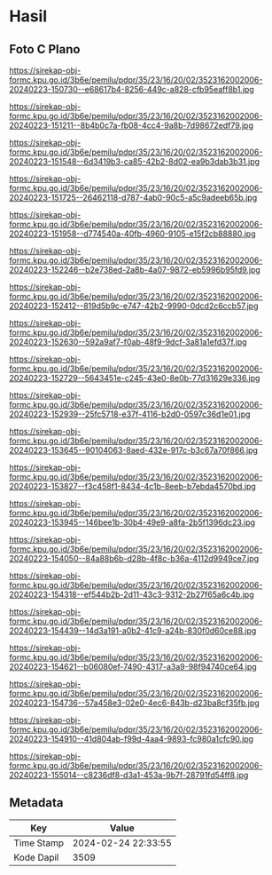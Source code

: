 # Hasil

## Foto C Plano

https://sirekap-obj-formc.kpu.go.id/3b6e/pemilu/pdpr/35/23/16/20/02/3523162002006-20240223-150730--e68617b4-8256-449c-a828-cfb95eaff8b1.jpg

https://sirekap-obj-formc.kpu.go.id/3b6e/pemilu/pdpr/35/23/16/20/02/3523162002006-20240223-151211--8b4b0c7a-fb08-4cc4-9a8b-7d98672edf79.jpg

https://sirekap-obj-formc.kpu.go.id/3b6e/pemilu/pdpr/35/23/16/20/02/3523162002006-20240223-151548--6d3419b3-ca85-42b2-8d02-ea9b3dab3b31.jpg

https://sirekap-obj-formc.kpu.go.id/3b6e/pemilu/pdpr/35/23/16/20/02/3523162002006-20240223-151725--26462118-d787-4ab0-90c5-a5c9adeeb65b.jpg

https://sirekap-obj-formc.kpu.go.id/3b6e/pemilu/pdpr/35/23/16/20/02/3523162002006-20240223-151958--d774540a-40fb-4960-9105-e15f2cb88880.jpg

https://sirekap-obj-formc.kpu.go.id/3b6e/pemilu/pdpr/35/23/16/20/02/3523162002006-20240223-152246--b2e738ed-2a8b-4a07-9872-eb5996b95fd9.jpg

https://sirekap-obj-formc.kpu.go.id/3b6e/pemilu/pdpr/35/23/16/20/02/3523162002006-20240223-152412--819d5b9c-e747-42b2-9990-0dcd2c6ccb57.jpg

https://sirekap-obj-formc.kpu.go.id/3b6e/pemilu/pdpr/35/23/16/20/02/3523162002006-20240223-152630--592a9af7-f0ab-48f9-9dcf-3a81a1efd37f.jpg

https://sirekap-obj-formc.kpu.go.id/3b6e/pemilu/pdpr/35/23/16/20/02/3523162002006-20240223-152729--5643451e-c245-43e0-8e0b-77d31629e336.jpg

https://sirekap-obj-formc.kpu.go.id/3b6e/pemilu/pdpr/35/23/16/20/02/3523162002006-20240223-152939--25fc5718-e37f-4116-b2d0-0597c36d1e01.jpg

https://sirekap-obj-formc.kpu.go.id/3b6e/pemilu/pdpr/35/23/16/20/02/3523162002006-20240223-153645--90104063-8aed-432e-917c-b3c67a70f866.jpg

https://sirekap-obj-formc.kpu.go.id/3b6e/pemilu/pdpr/35/23/16/20/02/3523162002006-20240223-153827--f3c458f1-8434-4c1b-8eeb-b7ebda4570bd.jpg

https://sirekap-obj-formc.kpu.go.id/3b6e/pemilu/pdpr/35/23/16/20/02/3523162002006-20240223-153945--146bee1b-30b4-49e9-a8fa-2b5f1396dc23.jpg

https://sirekap-obj-formc.kpu.go.id/3b6e/pemilu/pdpr/35/23/16/20/02/3523162002006-20240223-154050--84a88b6b-d28b-4f8c-b36a-4112d9949ce7.jpg

https://sirekap-obj-formc.kpu.go.id/3b6e/pemilu/pdpr/35/23/16/20/02/3523162002006-20240223-154318--ef544b2b-2d11-43c3-9312-2b27f65a6c4b.jpg

https://sirekap-obj-formc.kpu.go.id/3b6e/pemilu/pdpr/35/23/16/20/02/3523162002006-20240223-154439--14d3a191-a0b2-41c9-a24b-830f0d60ce88.jpg

https://sirekap-obj-formc.kpu.go.id/3b6e/pemilu/pdpr/35/23/16/20/02/3523162002006-20240223-154621--b06080ef-7490-4317-a3a9-98f94740ce64.jpg

https://sirekap-obj-formc.kpu.go.id/3b6e/pemilu/pdpr/35/23/16/20/02/3523162002006-20240223-154736--57a458e3-02e0-4ec6-843b-d23ba8cf35fb.jpg

https://sirekap-obj-formc.kpu.go.id/3b6e/pemilu/pdpr/35/23/16/20/02/3523162002006-20240223-154910--41d804ab-f99d-4aa4-9893-fc980a1cfc90.jpg

https://sirekap-obj-formc.kpu.go.id/3b6e/pemilu/pdpr/35/23/16/20/02/3523162002006-20240223-155014--c8236df8-d3a1-453a-9b7f-28791fd54ff8.jpg


## Metadata

| Key        | Value               |
| ---------- | ------------------- |
| Time Stamp | 2024-02-24 22:33:55 |
| Kode Dapil | 3509                |



